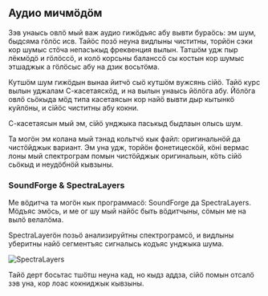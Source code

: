 ## Аудио мичмӧдӧм

Зэв унаысь овлӧ мый важ аудио гижӧдъяс абу вывти бураӧсь: эм шум, быдсяма гӧлӧс исв. Тайӧс позӧ неуна видлыны чиститны, торйӧн сэки кор шумыс стӧча непасъкыд фреквенция вылын. Татшӧм удж пыр лёкмӧдӧ и гӧлӧссӧ, и колӧ корсьны баланссӧ сы костын кор шумыс этшаджык а гӧлӧсыс абу на дзик восьтӧма.

Кутшӧм шум гижӧдын вынаа йитчӧ сыӧ кутшӧм вужсянь сійӧ. Тайӧ курс вылын уджалам С-касетаяскӧд, и на вылын унаысь йӧлӧга абу. Йӧлӧга овлӧ сьӧкыда мӧд типа касетаясын кор найӧ вывти дыр кытынкӧ куйлӧны, и сійӧс чиститны абу кокни.

С-касетаясын мый эм, сійӧ унджыка паськыд быдлаын олысь шум.

Та могӧн эм колана мый тэнад кольтчӧ кык файл: оригинальнӧй да чистӧйджык вариант. Эм уна удж, торйӧн фонетицескӧй, кӧні вермас лоны мый спектрограм помын чистӧйджык оригинальын, кӧть сійӧ сьӧкыд и неудӧбнӧй кывзыны.

###  SoundForge & SpectraLayers

Ме вӧдитча та могӧн кык программасӧ: SoundForge да SpectraLayers. Мӧдъяс эмӧсь, и ме ог шу мый найӧс быть вӧдитчыны, сӧмын ме на вылӧ велалӧма. 

SpectraLayerӧн позьӧ анализируйтны спектрограмсӧ, и видлыны уберитны найӧ сегментъяс сигналысь кодъяс унджыка шума.

![SpectraLayers](http://i.imgur.com/xgj6F6h.png)

Тайӧ дерт босьтас тшӧтш неуна кад, но кыдз аддза, сійӧ помын отсалӧ зэв уна, кор лоас кокниджык кывзыны.
